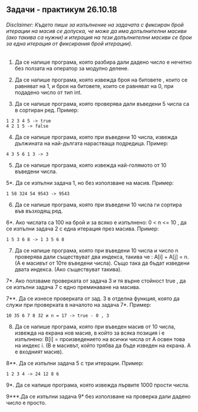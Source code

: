 ## Задачи - практикум 26.10.18

###### Disclaimer: Където пише за изпълнение на задачата с фиксиран брой итерации на масив се допуска, че може да има допълнителни масиви (ако такива са нужни) и итерация на тези допълнителни масиви се брои за една итерация от фиксирания брой итерации).


1. Да се напише програма, която разбира дали дадено число е нечетно без ползата на оператор за модулно делене.

2. Да се напише програма, която извежда броя на битовете , които се равняват на 1, и броя на битовете, които се равняват на 0, при подадено число от тип int.

3. Да се напише програма, която проверява дали въведени 5 числа са в сортиран ред. Пример:
```
1 2 3 4 5 -> true
4 2 1 5 -> false
```


4. Да се напише програма, която при въведени 10 числа, извежда дължината на най-дългата нарастваща подредица.
Пример:

```
4 3 5 6 1 3 -> 3
```

5. Да се напише програма, която извежда най-голямото от 10 въведени числа.

5*. Да се изпълни задача 1, но без използване на масив.
Пример:

```
1 58 324 54 9543 -> 9543
```

6. Да се напише програма, която при въведени 10 числа ги сортира във възходящ ред.

6*. Ако числата са 100 на брой и за всяко е изпълнено: 0 < n <= 10 , да се изпълни задача 2 с една
итерация през масива. Пример:

```
1 5 3 6 8 -> 1 3 5 6 8
```

7. Да се напише програма, която при въведени 10 числа и число n проверява дали съществуват два индекса,
такива че : A[i] + A[j] = n. (A е масивът от 10те въведени числа). Също така да бъдат изведени двата индекса. (Ако съществуват такива).

7*. Ако ползваме проверката от задача 3 и тя върне стойност true , да се изпълни задача 7 с едно
преминаване на масива.

7**. Да се изнесе проверката от зад. 3 в отделна функция, която да служи при проверката в началото на задача 7*. Пример:

```
10 35 6 7 8 32 и n = 17 -> true - 0 , 3
```

8. Да се напише програма, която при въведен масив от 10 числа, извежда на екрана нов масив, в който
за всяка позиция i е изпълнено:
B[i] = произведението на всички числа от A освен това на индекс i. (B е масивът, който трябва да бъде изведен на екрана. A е входният масив).

8**. Да се изпълни задача 5 с три итерации. Пример:

```
1 2 3 4 -> 24 12 8 6
```

9*. Да се напише програма, която извежда първите 1000 прости числа.

9***.Да се изпълни задача 9* без използване на проверка дали дадено число е просто.
